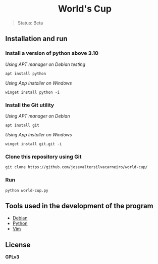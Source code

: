 <h1 align='center'>World's Cup</h1>

> Status: Beta

## Installation and run

### Install a version of python above 3.10

*Using APT manager on Debian testing*

```
apt install python
```

*Using App Installer on Windows*

```
winget install python -i
```

### Install the Git utility

*Using APT manager on Debian*

```
apt install git
```

*Using App Installer on Windows*

```
winget install git.git -i
```

### Clone this repository using Git

```
git clone https://github.com/josevaltersilvacarneiro/world-cup/
```

### Run

```
python world-cup.py
```

## Tools used in the development of the program

* [Debian](https://www.debian.org)
* [Python](https://www.python.org)
* [Vim](https://www.vim.org)

## License
**GPLv3**
